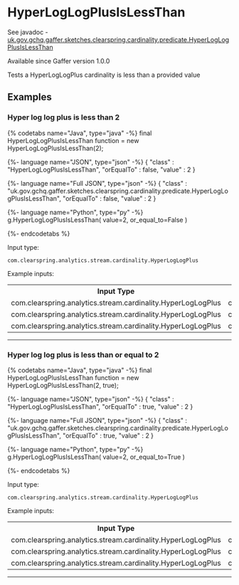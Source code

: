 # HyperLogLogPlusIsLessThan
See javadoc - [uk.gov.gchq.gaffer.sketches.clearspring.cardinality.predicate.HyperLogLogPlusIsLessThan](ref://../../javadoc/gaffer/uk/gov/gchq/gaffer/sketches/clearspring/cardinality/predicate/HyperLogLogPlusIsLessThan.html)

Available since Gaffer version 1.0.0

Tests a HyperLogLogPlus cardinality is less than a provided value

## Examples

### Hyper log log plus is less than 2


{% codetabs name="Java", type="java" -%}
final HyperLogLogPlusIsLessThan function = new HyperLogLogPlusIsLessThan(2);

{%- language name="JSON", type="json" -%}
{
  "class" : "HyperLogLogPlusIsLessThan",
  "orEqualTo" : false,
  "value" : 2
}

{%- language name="Full JSON", type="json" -%}
{
  "class" : "uk.gov.gchq.gaffer.sketches.clearspring.cardinality.predicate.HyperLogLogPlusIsLessThan",
  "orEqualTo" : false,
  "value" : 2
}

{%- language name="Python", type="py" -%}
g.HyperLogLogPlusIsLessThan( 
  value=2, 
  or_equal_to=False 
)

{%- endcodetabs %}

Input type:

```
com.clearspring.analytics.stream.cardinality.HyperLogLogPlus
```

Example inputs:
<table style="display: block;">
<tr><th>Input Type</th><th>Input</th><th>Result</th></tr>
<tr><td>com.clearspring.analytics.stream.cardinality.HyperLogLogPlus</td><td>com.clearspring.analytics.stream.cardinality.HyperLogLogPlus@275e45d8</td><td>true</td></tr>
<tr><td>com.clearspring.analytics.stream.cardinality.HyperLogLogPlus</td><td>com.clearspring.analytics.stream.cardinality.HyperLogLogPlus@14d29dd4</td><td>false</td></tr>
<tr><td>com.clearspring.analytics.stream.cardinality.HyperLogLogPlus</td><td>com.clearspring.analytics.stream.cardinality.HyperLogLogPlus@30c0f7eb</td><td>false</td></tr>
</table>

-----------------------------------------------

### Hyper log log plus is less than or equal to 2


{% codetabs name="Java", type="java" -%}
final HyperLogLogPlusIsLessThan function = new HyperLogLogPlusIsLessThan(2, true);

{%- language name="JSON", type="json" -%}
{
  "class" : "HyperLogLogPlusIsLessThan",
  "orEqualTo" : true,
  "value" : 2
}

{%- language name="Full JSON", type="json" -%}
{
  "class" : "uk.gov.gchq.gaffer.sketches.clearspring.cardinality.predicate.HyperLogLogPlusIsLessThan",
  "orEqualTo" : true,
  "value" : 2
}

{%- language name="Python", type="py" -%}
g.HyperLogLogPlusIsLessThan( 
  value=2, 
  or_equal_to=True 
)

{%- endcodetabs %}

Input type:

```
com.clearspring.analytics.stream.cardinality.HyperLogLogPlus
```

Example inputs:
<table style="display: block;">
<tr><th>Input Type</th><th>Input</th><th>Result</th></tr>
<tr><td>com.clearspring.analytics.stream.cardinality.HyperLogLogPlus</td><td>com.clearspring.analytics.stream.cardinality.HyperLogLogPlus@275e45d8</td><td>true</td></tr>
<tr><td>com.clearspring.analytics.stream.cardinality.HyperLogLogPlus</td><td>com.clearspring.analytics.stream.cardinality.HyperLogLogPlus@14d29dd4</td><td>true</td></tr>
<tr><td>com.clearspring.analytics.stream.cardinality.HyperLogLogPlus</td><td>com.clearspring.analytics.stream.cardinality.HyperLogLogPlus@30c0f7eb</td><td>false</td></tr>
</table>

-----------------------------------------------

